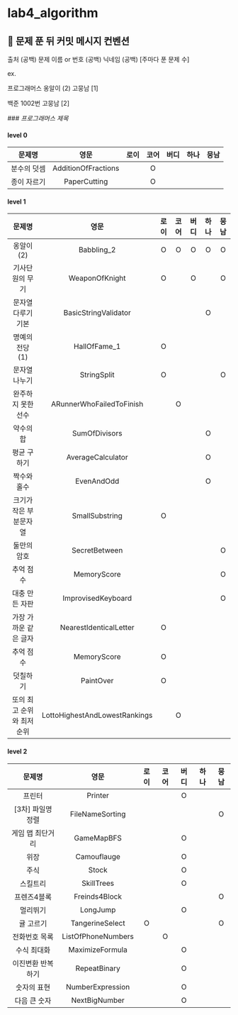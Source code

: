 # lab4_algorithm

## 👊 문제 푼 뒤 커밋 메시지 컨벤션

출처 (공백) 문제 이름 or 번호 (공백) 닉네임 (공백) [주마다 푼 문제 수]

ex.

프로그래머스 옹알이 (2) 고뭉남 [1]

백준 1002번 고뭉남 [2]

_### 프로그래머스 제목_

#### level 0

|  문제명   |         영문          | 로이 | 코어 | 버디 | 하나 | 뭉남 | 
|:------:|:-------------------:|:--:|:--:|:--:|:--:|:--:|
| 분수의 덧셈 | AdditionOfFractions |    | O  |    |    |    |
| 종이 자르기 | PaperCutting |   |  O  |   |    |     |

#### level 1

|     문제명      |            영문            | 로이 | 코어 | 버디 | 하나 | 뭉남 | 
|:------------:|:------------------------:|:--:|:--:|:--:|:--:|:--:|
|    옹알이(2)    |        Babbling_2        | O  | O  | O  | O  | O  |
|   기사단원의 무기   |      WeaponOfKnight      | O  |    | O  |    | O  |
|  문자열 다루기 기본  |   BasicStringValidator   |    |    |    | O  |    |
|  명예의 전당 (1)  |       HallOfFame_1       | O  |    |    |    |    |
|   문자열 나누기    |       StringSplit        | O  |    |    |    | O  |
|  완주하지 못한 선수  | ARunnerWhoFailedToFinish |    | O  |    |    |    |
|    약수의 합     |      SumOfDivisors       |    |    |    | O  |    |
|    평균 구하기    |    AverageCalculator     |    |    |    | O  |    |
|    짝수와 홀수    |        EvenAndOdd        |    |    |    | O  |    |
| 크기가 작은 부분문자열 |      SmallSubstring      | O  |    |    |    |    |
|    둘만의 암호    |      SecretBetween       |    |    |    |    | O  |
|    추억 점수     |       MemoryScore        |    |    |    |    | O  |
|   대충 만든 자판   |    ImprovisedKeyboard    |    |    |    |    | O  |
| 가장 가까운 같은 글자 |  NearestIdenticalLetter  | O  |    |    |    |    |
|    추억 점수     |       MemoryScore        | O  |    |    |    |    |
|     덧칠하기     |        PaintOver         | O  |    |    |    |    |
|  또의 최고 순위와 최저 순위  | LottoHighestAndLowestRankings  |   |  O  |    |    |    |

#### level 2

|     문제명     |         영문         | 로이 | 코어 | 버디 | 하나 | 뭉남 | 
|:-----------:|:------------------:|:--:|:--:|:--:|:--:|:--:|
|     프린터     |      Printer       |    |    | O  |    |    |
| [3차] 파일명 정렬 |  FileNameSorting   |    |    |    |    | O  |
|  게임 맵 최단거리  |     GameMapBFS     |    |    | O  |    |    |
|     위장      |    Camouflauge     |    |    | O  |    |    |
|     주식      |       Stock        |    |    | O  |    |    |
|    스킬트리     |     SkillTrees     |    |    | O  |    |    |
|   프렌즈4블록    |   Freinds4Block    |    |    |    |    | O  |
|    멀리뛰기     |      LongJump      |    |    | O  |    |    |
|    귤 고르기    |  TangerineSelect   | O  |    |    |    | O  |
|   전화번호 목록   | ListOfPhoneNumbers |    | O  |    |    |    |
|   수식 최대화    |  MaximizeFormula   |    |    | O  |    |    |
|  이진변환 반복하기  |    RepeatBinary    |    |    | O  |    |    |
|   숫자의 표현    |  NumberExpression  |    |    | O  |    |    |
|   다음 큰 숫자   |   NextBigNumber    |    |    | O  |    |    |

  
